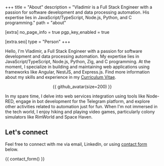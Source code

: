+++
title = "About"
description = "Vladimir is a Full Stack Engineer with a passion for software development and data processing automation. His expertise lies in JavaScript/TypeScript, Node.js, Python, and C programming."
path = "about"

[extra]
no_page_info = true
pgp_key_enabled = true

[extra.seo]
type = "Person"
+++

Hello, I'm Vladimir, a Full Stack Engineer with a passion for software development and data processing automation. My expertise lies in JavaScript/TypeScript, Node.js, Python, Zig, and C programming. At the moment, I specialize in building and maintaining web applications using frameworks like Angular, NestJS, and Express.js. Find more information about my skills and experience in my [Curriculum Vitae](@/pages/cv.md).

<p style="text-align: center;">{{ github_avatar(size=200) }}</p>

In my spare time, I delve into web services integration using tools like Node-RED, engage in bot development for the Telegram platform, and explore other activities related to automation just for fun. When I'm not immersed in the tech world, I enjoy hiking and playing video games, particularly colony simulators like RimWorld and Space Haven.

## Let's connect

Feel free to connect with me via email, LinkedIn, or using [contact form](#contact) below.

{{ contact_form() }}
